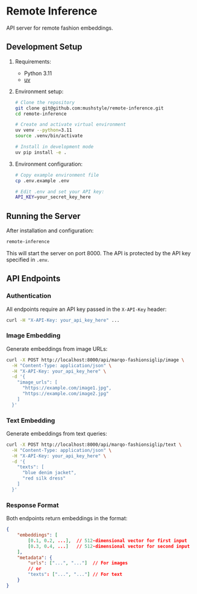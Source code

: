 # Remote Inference

API server for remote fashion embeddings.

## Development Setup

1. Requirements:
   - Python 3.11
   - [uv](https://github.com/astral-sh/uv)

2. Environment setup:
   ```bash
   # Clone the repository
   git clone git@github.com:mushstyle/remote-inference.git
   cd remote-inference

   # Create and activate virtual environment
   uv venv --python=3.11
   source .venv/bin/activate

   # Install in development mode
   uv pip install -e .
   ```

3. Environment configuration:
   ```bash
   # Copy example environment file
   cp .env.example .env

   # Edit .env and set your API key:
   API_KEY=your_secret_key_here
   ```

## Running the Server

After installation and configuration:
```bash
remote-inference
```

This will start the server on port 8000. The API is protected by the API key specified in `.env`.

## API Endpoints

### Authentication

All endpoints require an API key passed in the `X-API-Key` header:
```bash
curl -H "X-API-Key: your_api_key_here" ...
```

### Image Embedding

Generate embeddings from image URLs:
```bash
curl -X POST http://localhost:8000/api/marqo-fashionsiglip/image \
  -H "Content-Type: application/json" \
  -H "X-API-Key: your_api_key_here" \
  -d '{
    "image_urls": [
      "https://example.com/image1.jpg",
      "https://example.com/image2.jpg"
    ]
  }'
```

### Text Embedding

Generate embeddings from text queries:
```bash
curl -X POST http://localhost:8000/api/marqo-fashionsiglip/text \
  -H "Content-Type: application/json" \
  -H "X-API-Key: your_api_key_here" \
  -d '{
    "texts": [
      "blue denim jacket",
      "red silk dress"
    ]
  }'
```

### Response Format

Both endpoints return embeddings in the format:
```json
{
    "embeddings": [
        [0.1, 0.2, ...],  // 512-dimensional vector for first input
        [0.3, 0.4, ...]   // 512-dimensional vector for second input
    ],
    "metadata": {
        "urls": ["...", "..."]  // For images
        // or
        "texts": ["...", "..."] // For text
    }
}
```
